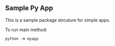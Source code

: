 ## Sample Py App

This is a sample package strcuture for simple apps.

To run main method:
```
python -m myapp
```

